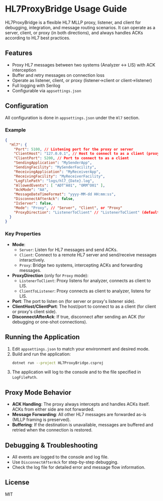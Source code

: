 # HL7ProxyBridge Usage Guide

HL7ProxyBridge is a flexible HL7 MLLP proxy, listener, and client for debugging, integration, and message routing scenarios. It can operate as a server, client, or proxy (in both directions), and always handles ACKs according to HL7 best practices.

## Features
- Proxy HL7 messages between two systems (Analyzer <-> LIS) with ACK interception
- Buffer and retry messages on connection loss
- Operate as listener, client, or proxy (listener->client or client->listener)
- Full logging with Serilog
- Configurable via `appsettings.json`

## Configuration
All configuration is done in `appsettings.json` under the `Hl7` section.

### Example
```json
{
  "Hl7": {
    "Port": 5100, // Listening port for the proxy or server
    "ClientHost": "127.0.0.1", // Host to connect to as a client (proxy or client mode)
    "ClientPort": 5200, // Port to connect to as a client
    "SendingApplication": "MySenderApp",
    "SendingFacility": "MySenderFacility",
    "ReceivingApplication": "MyReceiverApp",
    "ReceivingFacility": "MyReceiverFacility",
    "LogFilePath": "logs/hl7_{Date}.log",
    "AllowedEvents": [ "ADT^A01", "ORM^O01" ],
    "AckMode": "AA",
    "MessageDateTimeFormat": "yyyy-MM-dd HH:mm:ss",
    "DisconnectAfterAck": false,
    "IsServer": false,
    "Mode": "Proxy", // "Server", "Client", or "Proxy"
    "ProxyDirection": "ListenerToClient" // "ListenerToClient" (default) or "ClientToListener"
  }
}
```

### Key Properties
- **Mode**: 
  - `Server`: Listen for HL7 messages and send ACKs.
  - `Client`: Connect to a remote HL7 server and send/receive messages interactively.
  - `Proxy`: Bridge two systems, intercepting ACKs and forwarding messages.
- **ProxyDirection** (only for `Proxy` mode):
  - `ListenerToClient`: Proxy listens for analyzer, connects as client to LIS.
  - `ClientToListener`: Proxy connects as client to analyzer, listens for LIS.
- **Port**: The port to listen on (for server or proxy's listener side).
- **ClientHost/ClientPort**: The host/port to connect to as a client (for client or proxy's client side).
- **DisconnectAfterAck**: If true, disconnect after sending an ACK (for debugging or one-shot connections).

## Running the Application
1. Edit `appsettings.json` to match your environment and desired mode.
2. Build and run the application:
   ```sh
   dotnet run --project HL7ProxyBridge.csproj
   ```
3. The application will log to the console and to the file specified in `LogFilePath`.

## Proxy Mode Behavior
- **ACK Handling**: The proxy always intercepts and handles ACKs itself. ACKs from either side are not forwarded.
- **Message Forwarding**: All other HL7 messages are forwarded as-is (MLLP framing is preserved).
- **Buffering**: If the destination is unavailable, messages are buffered and retried when the connection is restored.

## Debugging & Troubleshooting
- All events are logged to the console and log file.
- Use `DisconnectAfterAck` for step-by-step debugging.
- Check the log file for detailed error and message flow information.

## License
MIT
